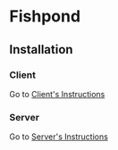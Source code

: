 # Fishpond

## Installation

### Client

Go to [Client's Instructions](client/README.md)

### Server

Go to [Server's Instructions](server/README.md)
